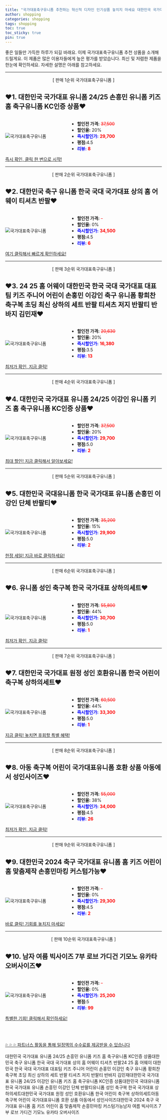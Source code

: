 ```yaml
---
title: "국가대표축구유니폼 추천하는 혁신적 디자인 인기상품 놓치지 마세요 대한민국 국가대표 유니폼 24/25 손흥민"
author: shopping
categories: shopping
tags: shopping
toc: true
toc_sticky: true
pin: true
---
```

좋은 일들만 가득한 하루가 되길 바래요. 이제 국가대표축구유니폼 추천 상품을 소개해드릴게요. 이 제품은 많은 이용자들에게 높은 평가를 받았습니다. 최신 및 저렴한 제품을 한눈에 확인하세요. 자세한 설명은 아래를 참고하세요.

---
<p class="toplist" style="margin: 0 auto; display: block; width: fit-content;">[ 판매 1순위 국가대표축구유니폼 ]</p>

<h2><strong>❤️1. 대한민국 국가대표 유니폼 24/25 손흥민 유니폼 키즈 홈 축구유니폼 KC인증 상품❤️</strong></h2>

<div style="display: flex; align-items: center;">
    <div style="flex: 0.4;">
        <img src="https://thumbnail8.coupangcdn.com/thumbnails/remote/230x230ex/image/vendor_inventory/ab5a/f8b2ca4bb63dd68bb7537ac07af4cc88efbeff7865caccbbffd5e8e314c7.png" alt="국가대표축구유니폼" style="max-width: 100%;">
    </div>
    <div style="flex: 0.6; margin-left: 10px;">
        <ul>
            <li><strong>할인전 가격:</strong> <del style="color: red;">37,500</del></li>
            <li><strong>할인율:</strong> 20%</li>
            <li><span style='color:blue'><strong>즉시할인가:</strong></span> <span style='color:red'><strong>29,700</strong></span></li>
            <li><strong>평점:</strong>4.5</li>
            <li><span style='color:blue'><strong>리뷰:</strong></span> <span style='color:red'><strong>8</strong></span></li>
        </ul>
    </div>
</div>
<div class="center">
    <a href="https://selin100587001.github.io?lptag=AF9450613&subid=githubio&pageKey=8182282166&traceid=V0-153&itemId=23396294708&vendorItemId=90423576670" class="myButton">
        즉시 확인, 클릭 한 번으로 시작!
    </a>
</div>


---
<p class="toplist" style="margin: 0 auto; display: block; width: fit-content;">[ 판매 2순위 국가대표축구유니폼 ]</p>

<h2><strong>❤️2. 대한민국 축구 유니폼 한국 국대 국가대표 상의 홈 어웨이 티셔츠 반팔❤️</strong></h2>

<div style="display: flex; align-items: center;">
    <div style="flex: 0.4;">
        <img src="https://thumbnail6.coupangcdn.com/thumbnails/remote/230x230ex/image/vendor_inventory/b2ed/82669d8b86d718ef3c43454e401ec9c8e4b1e1471816bc02a28f299fd5c5.png" alt="국가대표축구유니폼" style="max-width: 100%;">
    </div>
    <div style="flex: 0.6; margin-left: 10px;">
        <ul>
            <li><strong>할인전 가격:</strong> <del style="color: red;">-</del></li>
            <li><strong>할인율:</strong> 0%</li>
            <li><span style='color:blue'><strong>즉시할인가:</strong></span> <span style='color:red'><strong>34,500</strong></span></li>
            <li><strong>평점:</strong>4.5</li>
            <li><span style='color:blue'><strong>리뷰:</strong></span> <span style='color:red'><strong>6</strong></span></li>
        </ul>
    </div>
</div>
<div class="center">
    <a href="https://selin100587001.github.io?lptag=AF9450613&subid=githubio&pageKey=7786680782&traceid=V0-153&itemId=21056912188&vendorItemId=90790650859" class="myButton">
        여기 클릭해서 빠르게 확인하세요!
    </a>
</div>


---
<p class="toplist" style="margin: 0 auto; display: block; width: fit-content;">[ 판매 3순위 국가대표축구유니폼 ]</p>

<h2><strong>❤️3. 24 25 홈 어웨이 대한민국 한국 국대 국가대표 대표팀 키즈 주니어 어린이 손홍민 이강인 축구 유니폼 황희찬 축구복 초딩 최신 상하의 세트 반팔 티셔츠 저지 반팔티 반바지 김민재❤️</strong></h2>

<div style="display: flex; align-items: center;">
    <div style="flex: 0.4;">
        <img src="https://thumbnail9.coupangcdn.com/thumbnails/remote/230x230ex/image/vendor_inventory/1aca/aa8ba7a668eb43732191ca62b3a2916d5427b820edce6310f06d2d753239.png" alt="국가대표축구유니폼" style="max-width: 100%;">
    </div>
    <div style="flex: 0.6; margin-left: 10px;">
        <ul>
            <li><strong>할인전 가격:</strong> <del style="color: red;">20,630</del></li>
            <li><strong>할인율:</strong> 20%</li>
            <li><span style='color:blue'><strong>즉시할인가:</strong></span> <span style='color:red'><strong>16,380</strong></span></li>
            <li><strong>평점:</strong>3.5</li>
            <li><span style='color:blue'><strong>리뷰:</strong></span> <span style='color:red'><strong>13</strong></span></li>
        </ul>
    </div>
</div>
<div class="center">
    <a href="https://selin100587001.github.io?lptag=AF9450613&subid=githubio&pageKey=8060415747&traceid=V0-153&itemId=22639020879&vendorItemId=90773757874" class="myButton">
        최저가 확인, 지금 클릭!
    </a>
</div>


---
<p class="toplist" style="margin: 0 auto; display: block; width: fit-content;">[ 판매 4순위 국가대표축구유니폼 ]</p>

<h2><strong>❤️4. 대한민국 국가대표 유니폼 24/25 이강인 유니폼 키즈 홈 축구유니폼 KC인증 상품❤️</strong></h2>

<div style="display: flex; align-items: center;">
    <div style="flex: 0.4;">
        <img src="https://thumbnail8.coupangcdn.com/thumbnails/remote/230x230ex/image/vendor_inventory/3164/1df158c0b1ab354c05ef8ccf3087b002a12c99885c17a697e34a901f191a.jpg" alt="국가대표축구유니폼" style="max-width: 100%;">
    </div>
    <div style="flex: 0.6; margin-left: 10px;">
        <ul>
            <li><strong>할인전 가격:</strong> <del style="color: red;">37,500</del></li>
            <li><strong>할인율:</strong> 20%</li>
            <li><span style='color:blue'><strong>즉시할인가:</strong></span> <span style='color:red'><strong>29,700</strong></span></li>
            <li><strong>평점:</strong>5.0</li>
            <li><span style='color:blue'><strong>리뷰:</strong></span> <span style='color:red'><strong>2</strong></span></li>
        </ul>
    </div>
</div>
<div class="center">
    <a href="https://selin100587001.github.io?lptag=AF9450613&subid=githubio&pageKey=8202111133&traceid=V0-153&itemId=23516106995&vendorItemId=90542494678" class="myButton">
        최대 할인! 지금 클릭해서 알아보세요!
    </a>
</div>


---
<p class="toplist" style="margin: 0 auto; display: block; width: fit-content;">[ 판매 5순위 국가대표축구유니폼 ]</p>

<h2><strong>❤️5. 대한민국 국대유니폼 한국 국가대표 유니폼 손흥민 이강인 단체 반팔티❤️</strong></h2>

<div style="display: flex; align-items: center;">
    <div style="flex: 0.4;">
        <img src="https://thumbnail10.coupangcdn.com/thumbnails/remote/230x230ex/image/vendor_inventory/fccd/00be0d322211dde1bf77662208655f3a8a189393f88b50ec6dccb71f53a5.jpg" alt="국가대표축구유니폼" style="max-width: 100%;">
    </div>
    <div style="flex: 0.6; margin-left: 10px;">
        <ul>
            <li><strong>할인전 가격:</strong> <del style="color: red;">35,200</del></li>
            <li><strong>할인율:</strong> 15%</li>
            <li><span style='color:blue'><strong>즉시할인가:</strong></span> <span style='color:red'><strong>29,900</strong></span></li>
            <li><strong>평점:</strong>5.0</li>
            <li><span style='color:blue'><strong>리뷰:</strong></span> <span style='color:red'><strong>2</strong></span></li>
        </ul>
    </div>
</div>
<div class="center">
    <a href="https://selin100587001.github.io?lptag=AF9450613&subid=githubio&pageKey=8136346011&traceid=V0-153&itemId=23113034673&vendorItemId=90146262949" class="myButton">
        한정 세일! 지금 바로 클릭하세요!
    </a>
</div>


---
<p class="toplist" style="margin: 0 auto; display: block; width: fit-content;">[ 판매 6순위 국가대표축구유니폼 ]</p>

<h2><strong>❤️6. 유니폼 성인 축구복 한국 국가대표 상하의세트❤️</strong></h2>

<div style="display: flex; align-items: center;">
    <div style="flex: 0.4;">
        <img src="https://thumbnail7.coupangcdn.com/thumbnails/remote/230x230ex/image/vendor_inventory/be01/44affb1dea016b61392c49f0165461dd83ca1da42ad49e32e97d4ce2a0bc.jpg" alt="국가대표축구유니폼" style="max-width: 100%;">
    </div>
    <div style="flex: 0.6; margin-left: 10px;">
        <ul>
            <li><strong>할인전 가격:</strong> <del style="color: red;">55,800</del></li>
            <li><strong>할인율:</strong> 44%</li>
            <li><span style='color:blue'><strong>즉시할인가:</strong></span> <span style='color:red'><strong>30,700</strong></span></li>
            <li><strong>평점:</strong>5.0</li>
            <li><span style='color:blue'><strong>리뷰:</strong></span> <span style='color:red'><strong>1</strong></span></li>
        </ul>
    </div>
</div>
<div class="center">
    <a href="https://selin100587001.github.io?lptag=AF9450613&subid=githubio&pageKey=8049779381&traceid=V0-153&itemId=22570480991&vendorItemId=90322272922" class="myButton">
        최저가 확인, 지금 클릭!
    </a>
</div>


---
<p class="toplist" style="margin: 0 auto; display: block; width: fit-content;">[ 판매 7순위 국가대표축구유니폼 ]</p>

<h2><strong>❤️7. 대한민국 국가대표 원정 성인 호환유니폼 한국 어린이 축구복 상하의세트❤️</strong></h2>

<div style="display: flex; align-items: center;">
    <div style="flex: 0.4;">
        <img src="https://thumbnail10.coupangcdn.com/thumbnails/remote/230x230ex/image/vendor_inventory/34cc/74cb88ec474880595ea2008b0d5379dd5987cbe4d0d33faa75973db624e2.jpg" alt="국가대표축구유니폼" style="max-width: 100%;">
    </div>
    <div style="flex: 0.6; margin-left: 10px;">
        <ul>
            <li><strong>할인전 가격:</strong> <del style="color: red;">60,500</del></li>
            <li><strong>할인율:</strong> 44%</li>
            <li><span style='color:blue'><strong>즉시할인가:</strong></span> <span style='color:red'><strong>33,300</strong></span></li>
            <li><strong>평점:</strong>5.0</li>
            <li><span style='color:blue'><strong>리뷰:</strong></span> <span style='color:red'><strong>1</strong></span></li>
        </ul>
    </div>
</div>
<div class="center">
    <a href="https://selin100587001.github.io?lptag=AF9450613&subid=githubio&pageKey=8164621272&traceid=V0-153&itemId=23290102883&vendorItemId=90322321966" class="myButton">
        지금 클릭! 놓치면 후회할 특별 혜택!
    </a>
</div>


---
<p class="toplist" style="margin: 0 auto; display: block; width: fit-content;">[ 판매 8순위 국가대표축구유니폼 ]</p>

<h2><strong>❤️8. 아동 축구복 어린이 국가대표유니폼 호환 상품 아동에서 성인사이즈❤️</strong></h2>

<div style="display: flex; align-items: center;">
    <div style="flex: 0.4;">
        <img src="https://thumbnail6.coupangcdn.com/thumbnails/remote/230x230ex/image/vendor_inventory/1491/aa917b7ee97f49c0c96acbf21338c3e86ec702c3aa2e6da6f47e5eb46330.jpg" alt="국가대표축구유니폼" style="max-width: 100%;">
    </div>
    <div style="flex: 0.6; margin-left: 10px;">
        <ul>
            <li><strong>할인전 가격:</strong> <del style="color: red;">55,000</del></li>
            <li><strong>할인율:</strong> 38%</li>
            <li><span style='color:blue'><strong>즉시할인가:</strong></span> <span style='color:red'><strong>34,000</strong></span></li>
            <li><strong>평점:</strong>4.5</li>
            <li><span style='color:blue'><strong>리뷰:</strong></span> <span style='color:red'><strong>26</strong></span></li>
        </ul>
    </div>
</div>
<div class="center">
    <a href="https://selin100587001.github.io?lptag=AF9450613&subid=githubio&pageKey=7268134996&traceid=V0-153&itemId=18529769714&vendorItemId=85668188795" class="myButton">
        최저가 확인, 지금 클릭!
    </a>
</div>


---
<p class="toplist" style="margin: 0 auto; display: block; width: fit-content;">[ 판매 9순위 국가대표축구유니폼 ]</p>

<h2><strong>❤️9. 대한민국 2024 축구 국가대표 유니폼 홈 키즈 어린이 홈 맞춤제작 손흥민마킹 커스텀가능❤️</strong></h2>

<div style="display: flex; align-items: center;">
    <div style="flex: 0.4;">
        <img src="https://thumbnail6.coupangcdn.com/thumbnails/remote/230x230ex/image/vendor_inventory/4b8b/cc305e7fd3f6d1147a56bba364e70c24f35ce202c92941cf4b41acd8178e.png" alt="국가대표축구유니폼" style="max-width: 100%;">
    </div>
    <div style="flex: 0.6; margin-left: 10px;">
        <ul>
            <li><strong>할인전 가격:</strong> <del style="color: red;">-</del></li>
            <li><strong>할인율:</strong> 0%</li>
            <li><span style='color:blue'><strong>즉시할인가:</strong></span> <span style='color:red'><strong>29,300</strong></span></li>
            <li><strong>평점:</strong>4.5</li>
            <li><span style='color:blue'><strong>리뷰:</strong></span> <span style='color:red'><strong>2</strong></span></li>
        </ul>
    </div>
</div>
<div class="center">
    <a href="https://selin100587001.github.io?lptag=AF9450613&subid=githubio&pageKey=8184451796&traceid=V0-153&itemId=23404728963&vendorItemId=90431891093" class="myButton">
        바로 클릭! 기회를 놓치지 마세요!
    </a>
</div>


---
<p class="toplist" style="margin: 0 auto; display: block; width: fit-content;">[ 판매 10순위 국가대표축구유니폼 ]</p>

<h2><strong>❤️10. 남자 여름 빅사이즈 7부 로브 가디건 기모노 유카타 오버사이즈❤️</strong></h2>

<div style="display: flex; align-items: center;">
    <div style="flex: 0.4;">
        <img src="https://thumbnail6.coupangcdn.com/thumbnails/remote/230x230ex/image/vendor_inventory/50f0/44942870866e9d8606a826d54b1de6de444e9e009a71136965ee2ed4f436.jpg" alt="국가대표축구유니폼" style="max-width: 100%;">
    </div>
    <div style="flex: 0.6; margin-left: 10px;">
        <ul>
            <li><strong>할인전 가격:</strong> <del style="color: red;">-</del></li>
            <li><strong>할인율:</strong> 0%</li>
            <li><span style='color:blue'><strong>즉시할인가:</strong></span> <span style='color:red'><strong>25,200</strong></span></li>
            <li><strong>평점:</strong>5</li>
            <li><span style='color:blue'><strong>리뷰:</strong></span> <span style='color:red'><strong>99</strong></span></li>
        </ul>
    </div>
</div>
<div class="center">
    <a href="https://selin100587001.github.io?lptag=AF9450613&subid=githubio&pageKey=7362170702&traceid=V0-153&itemId=18970578055&vendorItemId=90519103621" class="myButton">
        특별한 기회! 클릭해서 확인하세요!
    </a>
</div>

<br><br><br>[💦 💦 💦 파트너스 활동을 통해 일정액의 수수료를 제공받을 수 있습니다](https://link.coupang.com/a/bcpT2c)<br><br>대한민국 국가대표 유니폼 24/25 손흥민 유니폼 키즈 홈 축구유니폼 KC인증 상품대한민국 축구 유니폼 한국 국대 국가대표 상의 홈 어웨이 티셔츠 반팔24 25 홈 어웨이 대한민국 한국 국대 국가대표 대표팀 키즈 주니어 어린이 손홍민 이강인 축구 유니폼 황희찬 축구복 초딩 최신 상하의 세트 반팔 티셔츠 저지 반팔티 반바지 김민재대한민국 국가대표 유니폼 24/25 이강인 유니폼 키즈 홈 축구유니폼 KC인증 상품대한민국 국대유니폼 한국 국가대표 유니폼 손흥민 이강인 단체 반팔티유니폼 성인 축구복 한국 국가대표 상하의세트대한민국 국가대표 원정 성인 호환유니폼 한국 어린이 축구복 상하의세트아동 축구복 어린이 국가대표유니폼 호환 상품 아동에서 성인사이즈대한민국 2024 축구 국가대표 유니폼 홈 키즈 어린이 홈 맞춤제작 손흥민마킹 커스텀가능남자 여름 빅사이즈 7부 로브 가디건 기모노 유카타 오버사이즈